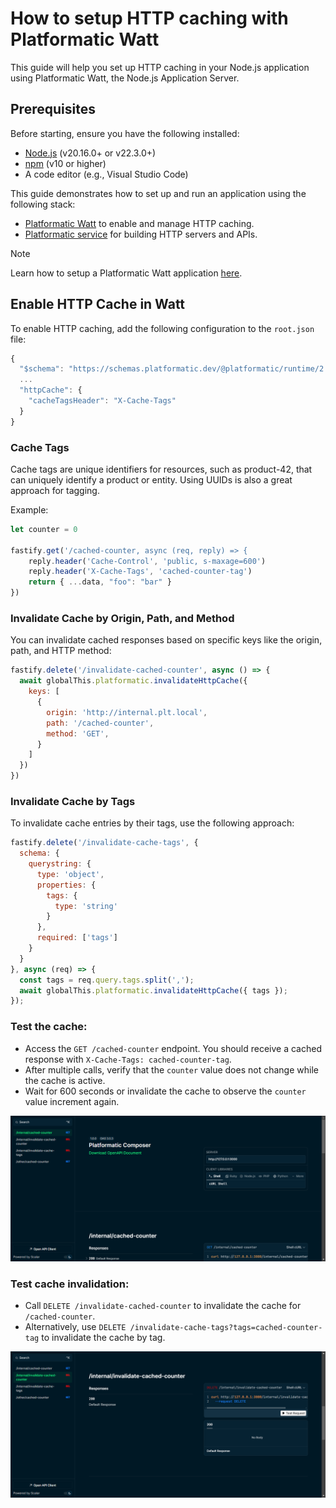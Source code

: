 # How to setup HTTP caching with Platformatic Watt

This guide will help you set up HTTP caching in your Node.js application using Platformatic Watt, the Node.js Application Server.

## Prerequisites 

Before starting, ensure you have the following installed:

- [Node.js](https://nodejs.org/) (v20.16.0+ or v22.3.0+)
- [npm](https://docs.npmjs.com/cli/) (v10 or higher)
- A code editor (e.g., Visual Studio Code)

This guide demonstrates how to set up and run an application using the following stack:

- [Platformatic Watt](https://docs.platformatic.dev/watt) to enable and manage HTTP caching.
- [Platformatic service](https://docs.platformatic.dev/docs/service/overview) for building HTTP servers and APIs.

> [!NOTE]
> Learn how to setup a Platformatic Watt application [here](https://docs.platformatic.dev/docs/getting-started/quick-start-watt). 

## Enable HTTP Cache in Watt 

To enable HTTP caching, add the following configuration to the `root.json` file: 

```js
{
  "$schema": "https://schemas.platformatic.dev/@platformatic/runtime/2.17.0.json",
  ...
  "httpCache": {
    "cacheTagsHeader": "X-Cache-Tags"
  }
}
```

### Cache Tags

Cache tags are unique identifiers for resources, such as product-42, that can uniquely identify a product or entity. Using UUIDs is also a great approach for tagging.

Example:

```js
let counter = 0

fastify.get('/cached-counter, async (req, reply) => {
    reply.header('Cache-Control', 'public, s-maxage=600')
    reply.header('X-Cache-Tags', 'cached-counter-tag')
    return { ...data, "foo": "bar" }
})
```

### Invalidate Cache by Origin, Path, and Method

You can invalidate cached responses based on specific keys like the origin, path, and HTTP method:

```js
fastify.delete('/invalidate-cached-counter', async () => {
  await globalThis.platformatic.invalidateHttpCache({
    keys: [
      {
        origin: 'http://internal.plt.local',
        path: '/cached-counter',
        method: 'GET',
      }
    ]
  })
})
```

### Invalidate Cache by Tags

To invalidate cache entries by their tags, use the following approach:

```js
fastify.delete('/invalidate-cache-tags', {
  schema: {
    querystring: {
      type: 'object',
      properties: {
        tags: {
          type: 'string'
        }
      },
      required: ['tags']
    }
  }
}, async (req) => {
  const tags = req.query.tags.split(',');
  await globalThis.platformatic.invalidateHttpCache({ tags });
});
```

### Test the cache:

- Access the `GET /cached-counter` endpoint. You should receive a cached response with `X-Cache-Tags: cached-counter-tag`.
- After multiple calls, verify that the `counter` value does not change while the cache is active.
- Wait for 600 seconds or invalidate the cache to observe the `counter` value increment again.

![testing the cache](./images/composer.png)

### Test cache invalidation:

- Call `DELETE /invalidate-cached-counter` to invalidate the cache for `/cached-counter`.
- Alternatively, use `DELETE /invalidate-cache-tags?tags=cached-counter-tag` to invalidate the cache by tag.

![cache invalidation](./images/image.png)